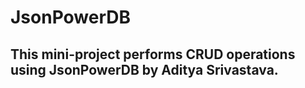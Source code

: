 # JsonPowerDB

## This mini-project performs CRUD operations using JsonPowerDB by Aditya Srivastava.

